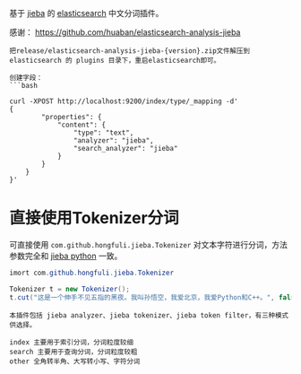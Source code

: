 基于 [jieba](https://github.com/fxsjy/jieba) 的 [elasticsearch](https://www.elastic.co/products/elasticsearch) 中文分词插件。

感谢：
https://github.com/huaban/elasticsearch-analysis-jieba


```
把release/elasticsearch-analysis-jieba-{version}.zip文件解压到 elasticsearch 的 plugins 目录下，重启elasticsearch即可。

创建字段：
```bash

curl -XPOST http://localhost:9200/index/type/_mapping -d'
{
        "properties": {
            "content": {
                "type": "text",
                "analyzer": "jieba",
                "search_analyzer": "jieba"
            }
        }
    }
}'
```


直接使用Tokenizer分词
=======
可直接使用 `com.github.hongfuli.jieba.Tokenizer` 对文本字符进行分词，方法参数完全和 [jieba python](https://github.com/fxsjy/jieba) 一致。

```java
imort com.github.hongfuli.jieba.Tokenizer

Tokenizer t = new Tokenizer();
t.cut("这是一个伸手不见五指的黑夜。我叫孙悟空，我爱北京，我爱Python和C++。", false, true);
```



```
本插件包括 jieba analyzer、jieba tokenizer、jieba token filter，有三种模式供选择。

index 主要用于索引分词，分词粒度较细
search 主要用于查询分词，分词粒度较粗
other 全角转半角、大写转小写、字符分词
```
